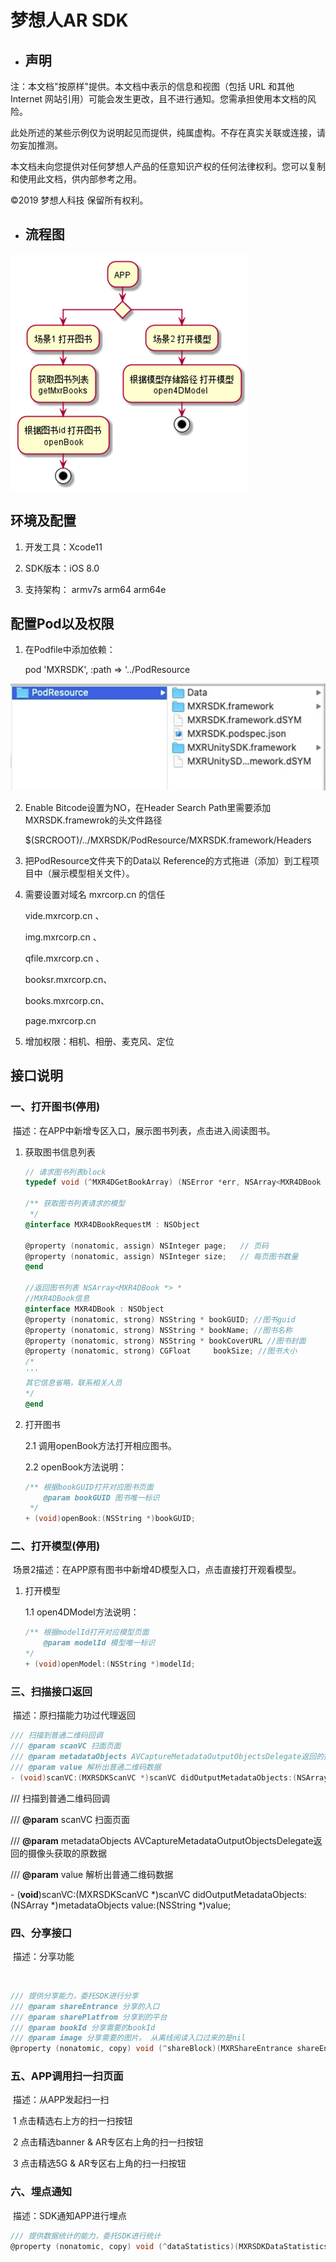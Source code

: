 # 梦想人AR SDK



- ## 声明

注：本文档"按原样"提供。本文档中表示的信息和视图（包括 URL 和其他 Internet 网站引用）可能会发生更改，且不进行通知。您需承担使用本文档的风险。

此处所述的某些示例仅为说明起见而提供，纯属虚构。不存在真实关联或连接，请勿妄加推测。

本文档未向您提供对任何梦想人产品的任意知识产权的任何法律权利。您可以复制和使用此文档，供内部参考之用。

©2019  梦想人科技 保留所有权利。




- ## 流程图

![image](./images/flowchart.png)

## 环境及配置

1. 开发工具：Xcode11

2. SDK版本：iOS 8.0

3. 支持架构： armv7s arm64 arm64e



## 配置Pod以及权限

1. 在Podfile中添加依赖：

   pod 'MXRSDK', :path => '../PodResource

![image](./images/podresource.png)

2. Enable Bitcode设置为NO，在Header Search Path里需要添加MXRSDK.framewrok的头文件路径

   $(SRCROOT)/../MXRSDK/PodResource/MXRSDK.framework/Headers

3. 把PodResource文件夹下的Data以 Reference的方式拖进（添加）到工程项目中（展示模型相关文件）。

4. 需要设置对域名 mxrcorp.cn 的信任

   vide.mxrcorp.cn 、 

   img.mxrcorp.cn 、

   qfile.mxrcorp.cn 、

   booksr.mxrcorp.cn、

   books.mxrcorp.cn、

   page.mxrcorp.cn

5. 增加权限：相机、相册、麦克风、定位

   

## 接口说明 

###  一、打开图书(停用)

​	描述：在APP中新增专区入口，展示图书列表，点击进入阅读图书。

1. 获取图书信息列表

   ```objective-c
   // 请求图书列表block
   typedef void (^MXR4DGetBookArray) (NSError *err, NSArray<MXR4DBook *> *bookArray);
   
   /** 获取图书列表请求的模型
    */
   @interface MXR4DBookRequestM : NSObject
   
   @property (nonatomic, assign) NSInteger page;   // 页码
   @property (nonatomic, assign) NSInteger size;   // 每页图书数量
   @end
   
   //返回图书列表 NSArray<MXR4DBook *> *
   //MXR4DBook信息
   @interface MXR4DBook : NSObject
   @property (nonatomic, strong) NSString * bookGUID; //图书guid
   @property (nonatomic, strong) NSString * bookName; //图书名称
   @property (nonatomic, strong) NSString * bookCoverURL //图书封面
   @property (nonatomic, strong) CGFloat     bookSize; //图书大小
   /*
   '''
   其它信息省略，联系相关人员
   */
   @end
   ```

2. 打开图书

   2.1 调用openBook方法打开相应图书。

   2.2  openBook方法说明：

   ```objective-c
   /** 根据bookGUID打开对应图书页面
       @param bookGUID 图书唯一标识
    */
   + (void)openBook:(NSString *)bookGUID;
   ```

   

### 二、打开模型(停用)

​	场景2描述：在APP原有图书中新增4D模型入口，点击直接打开观看模型。

1. 打开模型

   1.1 open4DModel方法说明：

   ```objective-c
   /** 根据modelId打开对应模型页面
       @param modelId 模型唯一标识
   */
   + (void)openModel:(NSString *)modelId;
   ```

   

### 三、扫描接口返回

​	描述：原扫描能力功过代理返回

```objective-c
/// 扫描到普通二维码回调
/// @param scanVC 扫面页面
/// @param metadataObjects AVCaptureMetadataOutputObjectsDelegate返回的摄像头获取的原数据
/// @param value 解析出普通二维码数据
- (void)scanVC:(MXRSDKScanVC *)scanVC didOutputMetadataObjects:(NSArray *)metadataObjects value:(NSString *)value;

```



/// 扫描到普通二维码回调

/// **@param** scanVC 扫面页面

/// **@param** metadataObjects AVCaptureMetadataOutputObjectsDelegate返回的摄像头获取的原数据

/// **@param** value 解析出普通二维码数据

\- (**void**)scanVC:(MXRSDKScanVC *)scanVC didOutputMetadataObjects:(NSArray *)metadataObjects value:(NSString *)value;

 

### 四、分享接口

​	描述：分享功能

​	

```objective-c
/// 提供分享能力，委托SDK进行分享
/// @param shareEntrance 分享的入口
/// @param sharePlatfrom 分享到的平台
/// @param bookId 分享需要的bookId
/// @param image 分享需要的图片。 从离线阅读入口过来的是nil
@property (nonatomic, copy) void (^shareBlock)(MXRShareEntrance shareEntrance, MXRSharePlatform sharePlatfrom, NSString *bookId, UIImage *image);

```



### 五、APP调用扫一扫页面

​	描述：从APP发起扫一扫 

​	1    点击精选右上方的扫一扫按钮

​	2     点击精选banner & AR专区右上角的扫一扫按钮

​	3     点击精选5G & AR专区右上角的扫一扫按钮

 

### 六、埋点通知

​	描述：SDK通知APP进行埋点

```objective-c
/// 提供数据统计的能力，委托SDK进行统计
@property (nonatomic, copy) void (^dataStatistics)(MXRSDKDataStatisticsType type, NSString *label);
```